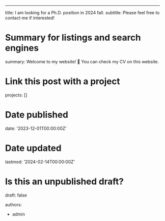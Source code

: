 ---
title: I am looking for a Ph.D. position in 2024 fall.
subtitle: Please feel free to contact me if interested!

# Summary for listings and search engines
summary: Welcome to my website! 👋 You can check my CV on this website.

# Link this post with a project
projects: []

# Date published
date: '2023-12-01T00:00:00Z'

# Date updated
lastmod: '2024-02-14T00:00:00Z'

# Is this an unpublished draft?
draft: false

authors:
  - admin
